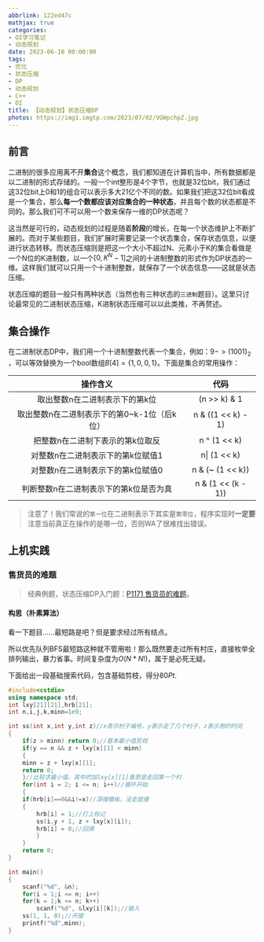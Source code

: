 ```yaml
---
abbrlink: 122ed47c
mathjax: true
categories:
- OI学习笔记
- 动态规划
date: 2023-06-10 00:00:00 
tags:
- 优化
- 状态压缩
- DP
- 动态规划
- C++
- OI
title: 【动态规划】状态压缩DP
photos: https://img1.imgtp.com/2023/07/02/VGWpchpZ.jpg
---
```

## 前言

二进制的很多应用离不开**集合**这个概念，我们都知道在计算机当中，所有数据都是以二进制的形式存储的。一般一个int整形是4个字节，也就是32位bit，我们通过这32位bit上0和1的组合可以表示多大21亿个不同的数。如果我们把这32位bit看成是一个集合，那么**每一个数都应该对应集合的一种状态**，并且每个数的状态都是不同的。那么我们可不可以用一个数来保存一维的DP状态呢？

这当然是可行的，动态规划的过程是随着**阶段**的增长，在每一个状态维护上不断扩展的。而对于某些题目，我们扩展时需要记录一个状态集合，保存状态信息，以便进行状态转移。而状态压缩则是把这一个大小不超过N、元素小于K的集合看做是一个N位的K进制数，以一个$[0, K^N - 1]$之间的十进制整数的形式作为DP状态的一维。这样我们就可以只用一个十进制整数，就保存了一个状态信息——这就是状态压缩。

状态压缩的题目一般只有两种状态（当然也有三种状态的`三进制`题目）。这里只讨论最常见的二进制状态压缩，K进制状态压缩可以以此类推，不再赘述。

## 集合操作

在二进制状态DP中，我们用一个十进制整数代表一个集合，例如：$9 -> (1001)_{2}$ ，可以等效替换为一个bool数组$B[4] = \{1, 0, 0, 1\}$。下面是集合的常用操作：


|                  操作含义                  |        代码        |
| :-----------------------------------------: | :----------------: |
|       取出整数n在二进制表示下的第k位       |    (n >> k) & 1    |
| 取出整数n在二进制表示下的第0~k-1位（后k位） | n & ((1 << k) - 1) |
|      把整数n在二进制下表示的第k位取反      |    n ^ (1 << k)    |
|      对整数n在二进制表示下的第k位赋值1      |    n\| (1 << k)    |
|      对整数n在二进制表示下的第k位赋值0      |  n & (~ (1 << k))  |
|   判断整数n在二进制表示下的第k位是否为真   | n & (1 << (k - 1)) |

> 注意了！我们常说的`第一位`在二进制表示下其实是`第零位`，程序实现时**一定要**注意当前真正在操作的是哪一位，否则WA了很难找出错误。

## 上机实践

### 售货员的难题

> 经典例题，状态压缩DP入门题：[P1171 售货员的难题](https://www.luogu.com.cn/problem/P1171)。

#### 构思（朴素算法）

看一下题目……最短路是吧？但是要求经过所有结点。

所以优先队列BFS最短路这种就不管用啦！那么既然要走过所有村庄，直接枚举全排列输出，暴力省事。时间复杂度为$O(N * N!)$，属于是必死无疑。

下面给出一段基础搜索代码，包含基础剪枝，得分$80Pt$.

```c++
#include<cstdio>
using namespace std;
int lxy[21][21],hrb[21];
int n,i,j,k,minn=1e9;

int ss(int x,int y,int z)//x表示村子编号，y表示走了几个村子，z表示用的时间
{
    if(z > minn) return 0;//基本最小值剪枝
    if(y == n && z + lxy[x][1] < minn)
    {
	minn = z + lxy[x][1];
	return 0;
    }//比较求最小值，其中的加lxy[x][1]意思是走回第一个村
    for(int i = 2; i <= n; i++)//循环开始
    {
	if(hrb[i]==0&&i!=x)//深搜模板，没走就搜
	{
	    hrb[i] = 1;//打上标记
	    ss(i,y + 1, z + lxy[x][i]);
	    hrb[i] = 0;//回溯
        }
    }
    return 0;
}

int main()
{
    scanf("%d", &n);
    for(i = 1;i <= n; i++)
	for(k = 1;k <= n; k++)
	    scanf("%d", &lxy[i][k]);//输入
    ss(1, 1, 0);//开搜
    printf("%d",minn);
}
```

